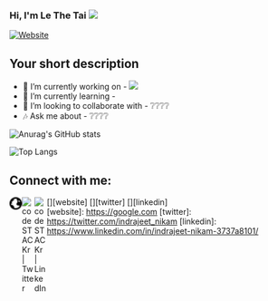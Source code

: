 ### Hi, I'm Le The Tai <img src="https://media.giphy.com/media/2m1WUiwkhg0zVFlw7d/giphy.gif" width="100px">
[![Website](https://img.shields.io/badge/lisence-Tai-red)](https://www.facebook.com/lethetai2605/)
## Your short description
- 🔭 I’m currently working on - <img src="https://upload.wikimedia.org/wikipedia/commons/a/a1/Logo_Hust.png" width="30px">
- 🌱 I’m currently learning - 
- 👯 I’m looking to collaborate with - ❔❔❔❔
- :notes: Ask me about - ❔❔❔❔
<!-- ❔❔❔❔ means username in below README.md -->
<!-- Also feel free to update second URL to any URL -->

![Anurag's GitHub stats](https://github-readme-stats.vercel.app/api?username=lethetai2605&count_private=true&include_all_commits=true&theme=radical)
 
![Top Langs](https://github-readme-stats.vercel.app/api/top-langs/?username=lethetai2605&layout=compact)

## Connect with me:
[<img align="left" alt="codeSTACKr.com" width="22px" src="https://raw.githubusercontent.com/iconic/open-iconic/master/svg/globe.svg" />][website]
[<img align="left" alt="codeSTACKr | Twitter" width="22px" src="https://cdn.jsdelivr.net/npm/simple-icons@v3/icons/twitter.svg" />][twitter]
[<img align="left" alt="codeSTACKr | LinkedIn" width="22px" src="https://cdn.jsdelivr.net/npm/simple-icons@v3/icons/linkedin.svg" />][linkedin]
<br />
[website]: https://google.com
[twitter]: https://twitter.com/indrajeet_nikam
[linkedin]: https://www.linkedin.com/in/indrajeet-nikam-3737a8101/

